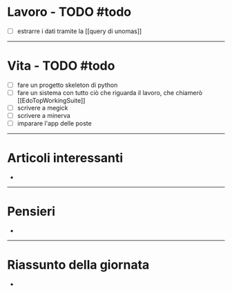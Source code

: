 # Lavoro - TODO #todo 
- [ ] estrarre i dati tramite la [[query di unomas]]

---

# Vita - TODO #todo 
- [ ] fare un progetto skeleton di python
- [ ] fare un sistema con tutto ciò che riguarda il lavoro, che chiamerò [[EdoTopWorkingSuite]]
- [ ] scrivere a megick
- [ ] scrivere a minerva
- [ ] imparare l'app delle poste

---

# Articoli interessanti
- 

---

# Pensieri
- 

---

# Riassunto della giornata
- 